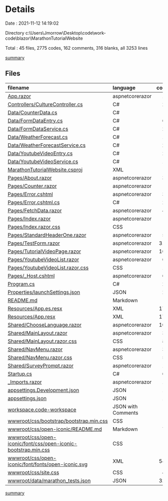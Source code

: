 # Details

Date : 2021-11-12 14:19:02

Directory c:\Users\Jmorrow\Desktop\code\work-code\blazor\MarathonTutorialWebsite

Total : 45 files,  2775 codes, 162 comments, 316 blanks, all 3253 lines

[summary](results.md)

## Files
| filename | language | code | comment | blank | total |
| :--- | :--- | ---: | ---: | ---: | ---: |
| [App.razor](/App.razor) | aspnetcorerazor | 10 | 0 | 1 | 11 |
| [Controllers/CultureController.cs](/Controllers/CultureController.cs) | C# | 21 | 0 | 2 | 23 |
| [Data/CounterData.cs](/Data/CounterData.cs) | C# | 8 | 0 | 2 | 10 |
| [Data/FormDataEntry.cs](/Data/FormDataEntry.cs) | C# | 68 | 0 | 12 | 80 |
| [Data/FormDataService.cs](/Data/FormDataService.cs) | C# | 22 | 1 | 3 | 26 |
| [Data/WeatherForecast.cs](/Data/WeatherForecast.cs) | C# | 11 | 0 | 5 | 16 |
| [Data/WeatherForecastService.cs](/Data/WeatherForecastService.cs) | C# | 23 | 0 | 3 | 26 |
| [Data/YoutubeVideoEntry.cs](/Data/YoutubeVideoEntry.cs) | C# | 20 | 0 | 2 | 22 |
| [Data/YoutubeVideoService.cs](/Data/YoutubeVideoService.cs) | C# | 13 | 0 | 1 | 14 |
| [MarathonTutorialWebsite.csproj](/MarathonTutorialWebsite.csproj) | XML | 8 | 0 | 4 | 12 |
| [Pages/About.razor](/Pages/About.razor) | aspnetcorerazor | 38 | 0 | 9 | 47 |
| [Pages/Counter.razor](/Pages/Counter.razor) | aspnetcorerazor | 0 | 29 | 0 | 29 |
| [Pages/Error.cshtml](/Pages/Error.cshtml) | aspnetcorerazor | 36 | 0 | 7 | 43 |
| [Pages/Error.cshtml.cs](/Pages/Error.cshtml.cs) | C# | 27 | 0 | 6 | 33 |
| [Pages/FetchData.razor](/Pages/FetchData.razor) | aspnetcorerazor | 40 | 0 | 7 | 47 |
| [Pages/Index.razor](/Pages/Index.razor) | aspnetcorerazor | 4 | 0 | 2 | 6 |
| [Pages/Index.razor.css](/Pages/Index.razor.css) | CSS | 0 | 0 | 1 | 1 |
| [Pages/StandardHeaderOne.razor](/Pages/StandardHeaderOne.razor) | aspnetcorerazor | 51 | 0 | 12 | 63 |
| [Pages/TestForm.razor](/Pages/TestForm.razor) | aspnetcorerazor | 312 | 0 | 58 | 370 |
| [Pages/TutorialVideoPage.razor](/Pages/TutorialVideoPage.razor) | aspnetcorerazor | 101 | 0 | 19 | 120 |
| [Pages/YoutubeVideoList.razor](/Pages/YoutubeVideoList.razor) | aspnetcorerazor | 60 | 0 | 7 | 67 |
| [Pages/YoutubeVideoList.razor.css](/Pages/YoutubeVideoList.razor.css) | CSS | 16 | 0 | 5 | 21 |
| [Pages/_Host.cshtml](/Pages/_Host.cshtml) | aspnetcorerazor | 69 | 0 | 11 | 80 |
| [Program.cs](/Program.cs) | C# | 24 | 0 | 3 | 27 |
| [Properties/launchSettings.json](/Properties/launchSettings.json) | JSON | 28 | 0 | 1 | 29 |
| [README.md](/README.md) | Markdown | 2 | 0 | 0 | 2 |
| [Resources/App.es.resx](/Resources/App.es.resx) | XML | 177 | 59 | 0 | 236 |
| [Resources/App.resx](/Resources/App.resx) | XML | 177 | 59 | 0 | 236 |
| [Shared/ChooseLanguage.razor](/Shared/ChooseLanguage.razor) | aspnetcorerazor | 102 | 0 | 19 | 121 |
| [Shared/MainLayout.razor](/Shared/MainLayout.razor) | aspnetcorerazor | 39 | 0 | 8 | 47 |
| [Shared/MainLayout.razor.css](/Shared/MainLayout.razor.css) | CSS | 89 | 0 | 16 | 105 |
| [Shared/NavMenu.razor](/Shared/NavMenu.razor) | aspnetcorerazor | 33 | 0 | 5 | 38 |
| [Shared/NavMenu.razor.css](/Shared/NavMenu.razor.css) | CSS | 50 | 1 | 12 | 63 |
| [Shared/SurveyPrompt.razor](/Shared/SurveyPrompt.razor) | aspnetcorerazor | 14 | 0 | 3 | 17 |
| [Startup.cs](/Startup.cs) | C# | 62 | 4 | 12 | 78 |
| [_Imports.razor](/_Imports.razor) | aspnetcorerazor | 12 | 0 | 0 | 12 |
| [appsettings.Development.json](/appsettings.Development.json) | JSON | 10 | 0 | 1 | 11 |
| [appsettings.json](/appsettings.json) | JSON | 14 | 0 | 1 | 15 |
| [workspace.code-workspace](/workspace.code-workspace) | JSON with Comments | 8 | 0 | 0 | 8 |
| [wwwroot/css/bootstrap/bootstrap.min.css](/wwwroot/css/bootstrap/bootstrap.min.css) | CSS | 1 | 6 | 0 | 7 |
| [wwwroot/css/open-iconic/README.md](/wwwroot/css/open-iconic/README.md) | Markdown | 70 | 0 | 45 | 115 |
| [wwwroot/css/open-iconic/font/css/open-iconic-bootstrap.min.css](/wwwroot/css/open-iconic/font/css/open-iconic-bootstrap.min.css) | CSS | 1 | 0 | 0 | 1 |
| [wwwroot/css/open-iconic/font/fonts/open-iconic.svg](/wwwroot/css/open-iconic/font/fonts/open-iconic.svg) | XML | 540 | 3 | 1 | 544 |
| [wwwroot/css/site.css](/wwwroot/css/site.css) | CSS | 44 | 0 | 10 | 54 |
| [wwwroot/data/marathon_tests.json](/wwwroot/data/marathon_tests.json) | JSON | 320 | 0 | 0 | 320 |

[summary](results.md)